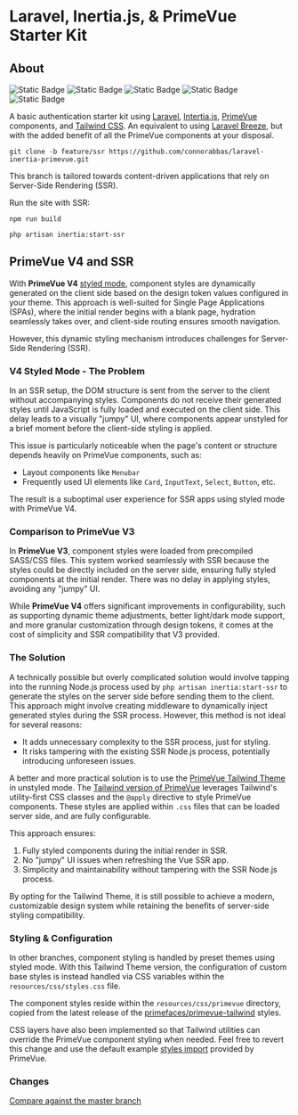 # Laravel, Inertia.js, & PrimeVue Starter Kit

## About

![Static Badge](https://img.shields.io/badge/Laravel%20-%20v11%20-%20%23f9322c) ![Static Badge](https://img.shields.io/badge/Inertia.js%20-%20v2%20-%20%236b46c1) ![Static Badge](<https://img.shields.io/badge/Vue.js%20-%20v3.5%20-%20rgb(66%20184%20131)>) ![Static Badge](<https://img.shields.io/badge/PrimeVue%20-%20v4%20-%20rgb(16%20185%20129)>) ![Static Badge](https://img.shields.io/badge/Tailwind%20CSS%20-%20v4%20-%20%230284c7)

A basic authentication starter kit using [Laravel](https://laravel.com/docs/master), [Intertia.js](https://inertiajs.com/), [PrimeVue](https://primevue.org/) components, and [Tailwind CSS](https://tailwindcss.com/). An equivalent to using [Laravel Breeze](https://laravel.com/docs/master/starter-kits#laravel-breeze), but with the added benefit of all the PrimeVue components at your disposal.

```
git clone -b feature/ssr https://github.com/connorabbas/laravel-inertia-primevue.git
```

This branch is tailored towards content-driven applications that rely on Server-Side Rendering (SSR).

Run the site with SSR:

```
npm run build
```

```
php artisan inertia:start-ssr
```

## PrimeVue V4 and SSR

With **PrimeVue V4** [styled mode](https://primevue.org/theming/styled/), component styles are dynamically generated on the client side based on the design token values configured in your theme. This approach is well-suited for Single Page Applications (SPAs), where the initial render begins with a blank page, hydration seamlessly takes over, and client-side routing ensures smooth navigation.

However, this dynamic styling mechanism introduces challenges for Server-Side Rendering (SSR).

### V4 Styled Mode - The Problem

In an SSR setup, the DOM structure is sent from the server to the client without accompanying styles. Components do not receive their generated styles until JavaScript is fully loaded and executed on the client side. This delay leads to a visually "jumpy" UI, where components appear unstyled for a brief moment before the client-side styling is applied.

This issue is particularly noticeable when the page's content or structure depends heavily on PrimeVue components, such as:

-   Layout components like `Menubar`
-   Frequently used UI elements like `Card`, `InputText`, `Select`, `Button`, etc.

The result is a suboptimal user experience for SSR apps using styled mode with PrimeVue V4.

### Comparison to PrimeVue V3

In **PrimeVue V3**, component styles were loaded from precompiled SASS/CSS files. This system worked seamlessly with SSR because the styles could be directly included on the server side, ensuring fully styled components at the initial render. There was no delay in applying styles, avoiding any "jumpy" UI.

While **PrimeVue V4** offers significant improvements in configurability, such as supporting dynamic theme adjustments, better light/dark mode support, and more granular customization through design tokens, it comes at the cost of simplicity and SSR compatibility that V3 provided.

### The Solution

A technically possible but overly complicated solution would involve tapping into the running Node.js process used by `php artisan inertia:start-ssr` to generate the styles on the server side before sending them to the client. This approach might involve creating middleware to dynamically inject generated styles during the SSR process. However, this method is not ideal for several reasons:

-   It adds unnecessary complexity to the SSR process, just for styling.
-   It risks tampering with the existing SSR Node.js process, potentially introducing unforeseen issues.

A better and more practical solution is to use the [PrimeVue Tailwind Theme](https://primevue.org/tailwind/#tailwind-theme) in unstyled mode. The [Tailwind version of PrimeVue](https://tailwind.primevue.org/) leverages Tailwind's utility-first CSS classes and the `@apply` directive to style PrimeVue components. These styles are applied within `.css` files that can be loaded server side, and are fully configurable.

This approach ensures:

1. Fully styled components during the initial render in SSR.
2. No "jumpy" UI issues when refreshing the Vue SSR app.
3. Simplicity and maintainability without tampering with the SSR Node.js process.

By opting for the Tailwind Theme, it is still possible to achieve a modern, customizable design system while retaining the benefits of server-side styling compatibility.

### Styling & Configuration

In other branches, component styling is handled by preset themes using styled mode. With this Tailwind Theme version, the configuration of custom base styles is instead handled via CSS variables within the `resources/css/styles.css` file.

The component styles reside within the `resources/css/primevue` directory, copied from the latest release of the [primefaces/primevue-tailwind](https://github.com/primefaces/primevue-tailwind/releases) styles.

CSS layers have also been implemented so that Tailwind utilities can override the PrimeVue component styling when needed. Feel free to revert this change and use the default example [styles import](https://tailwind.primevue.org/vite/#importstyles) provided by PrimeVue.

### Changes

[Compare against the master branch](https://github.com/connorabbas/primevue-breeze-inertia/compare/master...feature/ssr)
